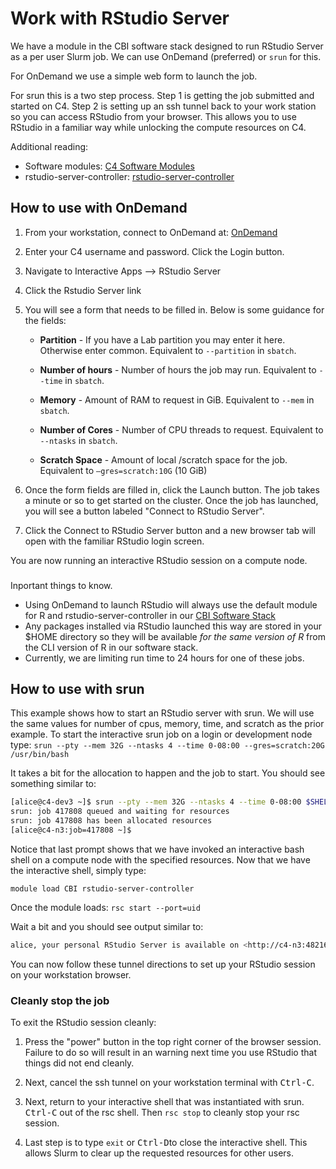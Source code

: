 # Work with RStudio Server

We have a module in the CBI software stack designed to run RStudio Server as a per user Slurm job. We can use OnDemand (preferred) or `srun` for this. 

For OnDemand we use a simple web form to launch the job.

For srun this is a two step process. Step 1 is getting the job submitted and started on C4. Step 2 is setting up an ssh tunnel back to your work station so you can access RStudio from your browser. This allows you to use RStudio in a familiar way while unlocking the compute resources on C4.

Additional reading:

- Software modules: <a href="https://www.c4.ucsf.edu/software/software-modules.html">C4 Software Modules</a>
- rstudio-server-controller: <a href="https://github.com/UCSF-CBI/rstudio-server-controller">rstudio-server-controller</a>

## How to use with OnDemand

1. From your workstation, connect to OnDemand at: <a href="https://c4-ondemand1.ucsf.edu">OnDemand</a>

2. Enter your C4 username and password. Click the Login button.

3. Navigate to Interactive Apps --> RStudio Server

4. Click the Rstudio Server link

5. You will see a form that needs to be filled in. Below is some guidance for the fields:

   - **Partition** - If you have a Lab partition you may enter it here. Otherwise enter common. Equivalent to `--partition` in `sbatch`.

   - **Number of hours** - Number of hours the job may run. Equivalent to `--time` in `sbatch`.

   - **Memory** - Amount of RAM to request in GiB. Equivalent to `--mem` in `sbatch`.

   - **Number of Cores** - Number of CPU threads to request. Equivalent to `--ntasks` in `sbatch`.

   - **Scratch Space** - Amount of local /scratch space for the job. Equivalent to `–gres=scratch:10G` (10 GiB)

6. Once the form fields are filled in, click the Launch button. The job takes a minute or so to get started on the cluster. Once the job has launched, you will see a button labeled "Connect to RStudio Server". 

7. Click the Connect to RStudio Server button and a new browser tab will open with the familiar RStudio login screen. 

You are now running an interactive RStudio session on a compute node. 

<div class="alert alert-warning" role="alert" style="margin-top: 3ex">
Inportant things to know.
</div><img>

- Using OnDemand to launch RStudio will always use the default module for R and rstudio-server-controller in our <a href="https://www.c4.ucsf.edu/software/software-modules.html">CBI Software Stack</a>
- Any packages installed via RStudio launched this way are stored in your $HOME directory so they will be available *for the same version of R* from the CLI version of R in our software stack.
- Currently, we are limiting run time to 24 hours for one of these jobs.

## How to use with srun

This example shows how to start an RStudio server with srun. We will use the same values for number of cpus, memory, time, and scratch as the prior example. To start the interactive srun job on a login or development node type:
`srun --pty --mem 32G --ntasks 4 --time 0-08:00 --gres=scratch:20G /usr/bin/bash`

It takes a bit for the allocation to happen and the job to start. You should see something similar to:
```sh
[alice@c4-dev3 ~]$ srun --pty --mem 32G --ntasks 4 --time 0-08:00 $SHELL
srun: job 417808 queued and waiting for resources
srun: job 417808 has been allocated resources
[alice@c4-n3:job=417808 ~]$ 
```

Notice that last prompt shows that we have invoked an interactive bash shell on a compute node with the specified resources. Now that we have the interactive shell, simply type:

`module load CBI rstudio-server-controller`

Once the module loads:
`rsc start --port=uid`

Wait a bit and you should see output similar to:
```sh
alice, your personal RStudio Server is available on <http://c4-n3:48216>. If you are running from a remote machine without direct access to c4-n3, you can use SSH port forwarding to access the RStudio Server at <http://127.0.0.1:8787> by running 'ssh -L 8787:c4-n3:48216 alice@<login-machine>' in a second terminal. Any R session started times out after being idle for 480 minutes.
```

You can now follow these tunnel directions to set up your RStudio session on your workstation browser.

### Cleanly stop the job

To exit the RStudio session cleanly: 

1. Press the "power" button in the top right corner of the browser session. Failure to do so will result in an warning next time you use RStudio that things did not end cleanly. 

2. Next, cancel the ssh tunnel on your workstation terminal with <kbd>Ctrl-C</kbd>.

3. Next, return to your interactive shell that was instantiated with srun. <kbd>Ctrl-C</kbd> out of the rsc shell. Then `rsc stop` to cleanly stop your rsc session. 

4. Last step is to type `exit` or <kbd>Ctrl-D</kbd>to close the interactive shell. This allows Slurm to clear up the requested resources for other users.
